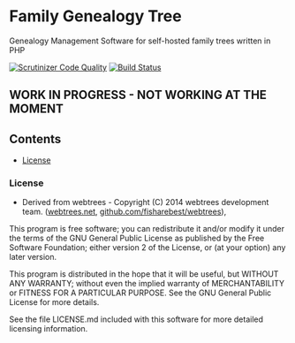 # Family Genealogy Tree
Genealogy Management Software for self-hosted family trees written in PHP

[![Scrutinizer Code Quality](https://scrutinizer-ci.com/g/FamilyGenTree/familygentree/badges/quality-score.png?b=master)](https://scrutinizer-ci.com/g/FamilyGenTree/familygentree/?branch=master)
[![Build Status](https://travis-ci.org/FamilyGenTree/familygentree.svg?branch=master)](https://travis-ci.org/FamilyGenTree/familygentree)

## WORK IN PROGRESS - NOT WORKING AT THE MOMENT


## Contents

* [License](#license)
### License

* Derived from webtrees - Copyright (C) 2014 webtrees development team. ([webtrees.net](http://webtrees.net), [github.com/fisharebest/webtrees](https://github.com/fisharebest/webtrees)), 

This program is free software; you can redistribute it and/or modify it under the
terms of the GNU General Public License as published by the Free Software
Foundation; either version 2 of the License, or (at your option) any later version.

This program is distributed in the hope that it will be useful, but WITHOUT ANY
WARRANTY; without even the implied warranty of MERCHANTABILITY or FITNESS FOR A
PARTICULAR PURPOSE.  See the GNU General Public License for more details.

See the file LICENSE.md included with this software for more detailed licensing
information.

